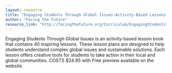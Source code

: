 ```yaml
---
layout: resource
title: "Engaging Students Through Global Issues:Activity-Based Lessons and Action Projects "
author: "Facing the Future"
resource_link: "http://facingthefuture.org/Curriculum/EngagingStudentsThroughGlobalIssues/tabid/..."
---
```


Engaging Students Through Global Issues is an activity-based lesson book that contains 40 inspiring lessons. These lesson plans are designed to help students understand complex global issues and sustainable solutions. Each lesson offers creative tools for students to take action in their local and global communities.  COSTS $24.95 with Free preview available on the website.
